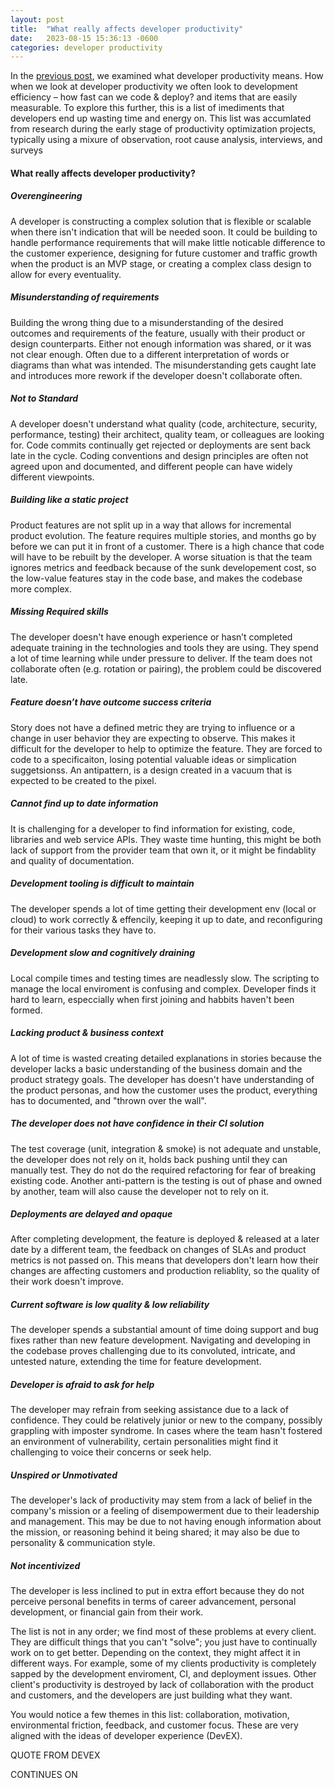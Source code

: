 ```yaml
---
layout: post
title:  "What really affects developer productivity"
date:   2023-08-15 15:36:13 -0600
categories: developer productivity
---
```

<link rel="preconnect" href="https://fonts.googleapis.com">
<link rel="preconnect" href="https://fonts.gstatic.com" crossorigin>
<link href="https://fonts.googleapis.com/css2?family=Lora&family=Merriweather&family=Spectral:wght@400;500;600;700&display=swap" rel="stylesheet">


In the [previous post][post1-developer-productivity], we examined what developer productivity means. How when we look at developer productivity we often look to development efficiency – how fast can we code & deploy? and items that are easily measurable. To explore this further, this is a list of imediments that developers end up wasting time and energy on. This list was accumlated from research during the early stage of productivity optimization projects, typically using a mixure of observation, root cause analysis, interviews, and surveys

#### What really affects developer productivity?

##### Overengineering
A developer is constructing a complex solution that is flexible or scalable when there isn't indication that will be needed soon. It could be building to handle performance requirements that will make little noticable difference to the customer experience, designing for future customer and traffic growth when the product is an MVP stage, or creating a complex class design to allow for every eventuality.

##### Misunderstanding of requirements
Building the wrong thing due to a misunderstanding of the desired outcomes and requirements of the feature, usually with their product or design counterparts. Either not enough information was shared, or it was not clear enough. Often due to a different interpretation of words or diagrams than what was intended. The misunderstanding gets caught late and introduces more rework if the developer doesn't collaborate often.

##### Not to Standard
A developer doesn't understand what quality (code, architecture, security, performance, testing) their architect, quality team, or colleagues are looking for. Code commits continually get rejected or deployments are sent back late in the cycle. Coding conventions and design principles are often not agreed upon and documented, and different people can have widely different viewpoints.

##### Building like a static project 
Product features are not split up in a way that allows for incremental product evolution. The feature requires multiple stories, and months go by before we can put it in front of a customer. There is a high chance that code will have to be rebuilt by the developer. A worse situation is that the team ignores metrics and feedback because of the sunk developement cost, so the low-value features stay in the code base, and makes the codebase more complex. 

##### Missing Required skills
The developer doesn't have enough experience or hasn’t completed adequate training in the technologies and tools they are using. They spend a lot of time learning while under pressure to deliver. If the team does not collaborate often (e.g. rotation or pairing), the problem could be discovered late.

##### Feature doesn’t have outcome success criteria 
Story does not have a defined metric they are trying to influence or a change in user behavior they are expecting to observe.  This makes it difficult for the developer to help to optimize the feature. They are forced to code to a specificaiton, losing potential valuable ideas or simplication suggetsionss. An antipattern, is a design created in a vacuum that is expected to be created to the pixel. 

##### Cannot find up to date information 
It is challenging for a developer to find information for existing, code, libraries and web service APIs. They waste time hunting, this might be both lack of support from the provider team that own it, or it might be findablity and quality of documentation. 

##### Development tooling is difficult to maintain
The developer spends a lot of time getting their development env (local or cloud) to work correctly & effencily, keeping it up to date, and reconfiguring for their various tasks they have to. 

##### Development slow and cognitively draining
Local compile times and testing times are neadlessly slow. The scripting to manage the local enviroment is confusing and complex. Developer finds it hard to learn, especcially when first joining and habbits haven't been formed. 

##### Lacking product & business context 
A lot of time is wasted creating detailed explanations in stories because the developer lacks a basic understanding of the business domain and the product strategy goals. The developer has doesn't have understanding of the product personas, and how the customer uses the product, everything has to documented, and "thrown over the wall".

##### The developer does not have confidence in their CI solution 
The test coverage (unit, integration & smoke) is not adequate and unstable, the developer does not rely on it, holds back pushing until they can manually test. They do not do the required refactoring for fear of breaking existing code. Another anti-pattern is the testing is out of phase and owned by another, team will also cause the developer not to rely on it. 

##### Deployments are delayed and opaque
After completing development, the feature is deployed & released at a later date by a different team, the feedback on changes of SLAs and product metrics is not passed on. This means that developers don't learn how their changes are affecting customers and production reliablity, so the quality of their work doesn't improve. 

##### Current software is low quality & low reliability
The developer spends a substantial amount of time doing support and bug fixes rather than new feature development. Navigating and developing in the codebase proves challenging due to its convoluted, intricate, and untested nature, extending the time for feature development. 

##### Developer is afraid to ask for help 
The developer may refrain from seeking assistance due to a lack of confidence. They could be relatively junior or new to the company, possibly grappling with imposter syndrome. In cases where the team hasn't fostered an environment of vulnerability, certain personalities might find it challenging to voice their concerns or seek help.

##### Unspired or Unmotivated
The developer's lack of productivity may stem from a lack of belief in the company's mission or a feeling of disempowerment due to their leadership and management. This may be due to not having enough information about the mission, or reasoning behind it being shared; it may also be due to personality & communication style. 

##### Not incentivized
The developer is less inclined to put in extra effort because they do not perceive personal benefits in terms of career advancement, personal development, or financial gain from their work.


The list is not in any order; we find most of these problems at every client. They are difficult things that you can't "solve"; you just have to continually work on to get better.  Depending on the context, they might affect it in different ways. For example, some of my clients productivity is completely sapped by the development enviroment, CI, and deployment issues. Other client's productivity is destroyed by lack of collaboration with the product and customers, and the developers are just building what they want. 

You would notice a few themes in this list: collaboration, motivation, environmental friction, feedback, and customer focus. These are very aligned with the ideas of developer experience (DevEX).

QUOTE FROM DEVEX

CONTINUES ON 

[post1-developer-productivity]:/developer/productivity/2023/08/25/developer-productivity.html














